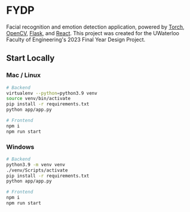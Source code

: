 # FYDP

Facial recognition and emotion detection application, powered by [Torch](https://pytorch.org/), [OpenCV](https://opencv.org/), [Flask](https://flask.palletsprojects.com/en/2.2.x/), and [React](https://reactjs.org/). This project was created for the UWaterloo Faculty of Engineering's 2023 Final Year Design Project.

## Start Locally

### Mac / Linux
```bash
# Backend
virtualenv --python=python3.9 venv
source venv/bin/activate
pip install -r requirements.txt
python app/app.py

# Frontend
npm i
npm run start
```

### Windows
```bash
# Backend
python3.9 -m venv venv
./venv/Scripts/activate
pip install -r requirements.txt
python app/app.py

# Frontend
npm i
npm run start
```